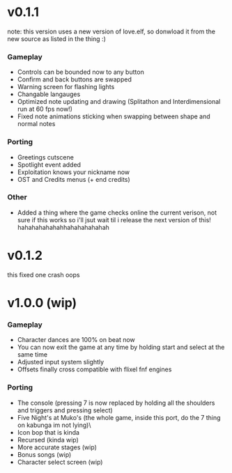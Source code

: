 # v0.1.1
note: this version uses a new version of love.elf, so donwload it from the new source as listed in the thing :)
### Gameplay
- Controls can be bounded now to any button
- Confirm and back buttons are swapped
- Warning screen for flashing lights
- Changable langauges
- Optimized note updating and drawing (Splitathon and Interdimensional run at 60 fps now!)
- Fixed note animations sticking when swapping between shape and normal notes
### Porting
- Greetings cutscene
- Spotlight event added
- Exploitation knows your nickname now
- OST and Credits menus (+ end credits)
### Other
- Added a thing where the game checks online the current verison, not sure if this works so i'll jsut wait til i release the next version of this! hahahahahahahhahahahahahah

# v0.1.2
this fixed one crash oops

# v1.0.0 (wip)
### Gameplay
- Character dances are 100% on beat now
- You can now exit the game at any time by holding start and select at the same time
- Adjusted input system slightly
- Offsets finally cross compatible with flixel fnf engines
### Porting
- The console (pressing 7 is now replaced by holding all the shoulders and triggers and pressing select)
- Five Night's at Muko's (the whole game, inside this port, do the 7 thing on kabunga im not lying)\
- Icon bop that is kinda
- Recursed (kinda wip)
- More accurate stages (wip)
- Bonus songs (wip)
- Character select screen (wip)
